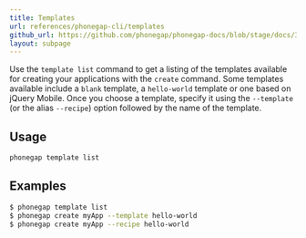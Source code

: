 ```yaml
---
title: Templates
url: references/phonegap-cli/templates
github_url: https://github.com/phonegap/phonegap-docs/blob/stage/docs/3-references/phonegap-cli/6-templates.html.md
layout: subpage
---
```


Use the `template list` command to get a listing of the templates available for creating your applications with the `create` command. Some templates available include a `blank` template, a `hello-world` template or one based on jQuery Mobile. Once you choose a template, specify it using the `--template` (or the alias `--recipe`) option followed by the name of the template.

## Usage

```bash
phonegap template list
```

## Examples

```bash
$ phonegap template list
$ phonegap create myApp --template hello-world
$ phonegap create myApp --recipe hello-world
```
